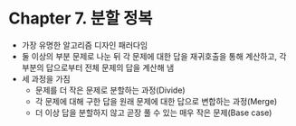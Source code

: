 # Chapter 7. 분할 정복

- 가장 유명한 알고리즘 디자인 패러다임
- 둘 이상의 부분 문제로 나눈 뒤 각 문제에 대한 답을 재귀호출을 통해 계산하고, 각 부분의 답으로부터 전체 문제의 답을 계산해 냄
- 세 과정을 가짐
    - 문제를 더 작은 문제로 분할하는 과정(Divide)
    - 각 문제에 대해 구한 답을 원래 문제에 대한 답으로 변합하는 과정(Merge)
    - 더 이상 답을 분할하지 않고 곧장 풀 수 있는 매우 작은 문제(Base case)

